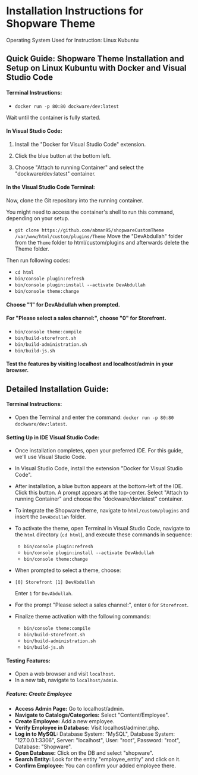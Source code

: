 # Installation Instructions for Shopware Theme

Operating System Used for Instruction: Linux Kubuntu

## Quick Guide: Shopware Theme Installation and Setup on Linux Kubuntu with Docker and Visual Studio Code

#### Terminal Instructions:
- `docker run -p 80:80 dockware/dev:latest`

Wait until the container is fully started.

#### In Visual Studio Code:

1. Install the "Docker for Visual Studio Code" extension.

2. Click the blue button at the bottom left.

3. Choose "Attach to running Container" and select the "dockware/dev:latest" container.

#### In the Visual Studio Code Terminal:
Now, clone the Git repository into the running container. 

You might need to access the container's shell to run this command, depending on your setup.

- `git clone https://github.com/abman95/shopwareCustomTheme /var/www/html/custom/plugins/Theme`
Move the "DevAbdullah" folder from the `Theme` folder to html/custom/plugins and afterwards delete the Theme folder.

Then run following codes:
- `cd html`
- `bin/console plugin:refresh`
- `bin/console plugin:install --activate DevAbdullah`
- `bin/console theme:change`

#### Choose "1" for DevAbdullah when prompted.

#### For "Please select a sales channel:", choose "0" for Storefront.

- `bin/console theme:compile`
- `bin/build-storefront.sh`
- `bin/build-administration.sh`
- `bin/build-js.sh`

#### Test the features by visiting localhost and localhost/admin in your browser.  

  
## Detailed Installation Guide:

#### Terminal Instructions:

-   Open the Terminal and enter the command: `docker run -p 80:80 dockware/dev:latest`.

#### Setting Up in IDE Visual Studio Code:

-   Once installation completes, open your preferred IDE. For this guide, we'll use Visual Studio Code.
-   In Visual Studio Code, install the extension "Docker for Visual Studio Code".
-   After installation, a blue button appears at the bottom-left of the IDE. Click this button. A prompt appears at the top-center. Select "Attach to running Container" and choose the "dockware/dev:latest" container.
-   To integrate the Shopware theme, navigate to `html/custom/plugins` and insert the `DevAbdullah` folder.
-   To activate the theme, open Terminal in Visual Studio Code, navigate to the `html` directory (`cd html`), and execute these commands in sequence:
    -   `bin/console plugin:refresh`
    -   `bin/console plugin:install --activate DevAbdullah`
    -   `bin/console theme:change`
-   When prompted to select a theme, choose:
-   
    `[0] Storefront
    [1] DevAbdullah`

    Enter `1` for `DevAbdullah`.
-   For the prompt "Please select a sales channel:", enter `0` for `Storefront`.
-   Finalize theme activation with the following commands:
    -   `bin/console theme:compile`
    -   `bin/build-storefront.sh`
    -   `bin/build-administration.sh`
    -   `bin/build-js.sh`

#### Testing Features:

-   Open a web browser and visit `localhost`.
-   In a new tab, navigate to `localhost/admin`.


##### Feature: Create Employee

-   **Access Admin Page:** Go to localhost/admin.
-   **Navigate to Catalogs/Categories:** Select "Content/Employee".
-   **Create Employee:** Add a new employee.
-   **Verify Employee in Database:** Visit localhost/adminer.php.
-   **Log in to MySQL:** Database System: "MySQL", Database System: "127.0.0.1:3306", Server: "localhost", User: "root", Password: "root", Database: "Shopware".
-   **Open Database:** Click on the DB and select "shopware".
-   **Search Entity:** Look for the entity "employee_entity" and click on it.
-   **Confirm Employee:** You can confirm your added employee there.
